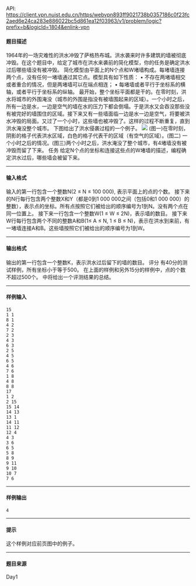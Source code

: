 API: https://client.vpn.nuist.edu.cn/https/webvpn893ff9021738b0357186c0f23fc2aed6e24ca283e886022bc5d861ea12f03963/v1/problem/logic?prefix=b&logicId=1804&enlink-vpn

#### 题目描述

1964年的一场灾难性的洪水冲毁了萨格热布城。洪水袭来时许多建筑的墙被彻底冲毁。在这个题目中，给定了城市在洪水来袭前的简化模型，你的任务是确定洪水过后哪些墙没有被冲毁。 简化模型由平面上的N个点和W堵墙构成。每堵墙连接两个点，没有任何一堵墙通过其它点。模型具有如下性质： • 不存在两堵墙相交或者重合的情况，但是两堵墙可以在端点相连； • 每堵墙或者平行于坐标系的横轴，或者平行于坐标系的纵轴。 最开始，整个坐标平面都是干的。在零时刻，洪水将城市的外围淹没（城市的外围是指没有被墙围起来的区域）。一个小时之后，所有一边是水，一边是空气的墙在水的压力下都会倒塌。于是洪水又会吞没那些没有被完好的墙围住的区域。接下来又有一些墙面临一边是水一边是空气，将要被洪水冲毁的局面。又过了一个小时，这些墙也被冲毁了。这样的过程不断重复，直到洪水淹没整个城市。 下图给出了洪水侵袭过程的一个例子。 ![](../file/1804_0.jpg) (图一)在零时刻，阴影的格子代表洪水区域，白色的格子代表干的区域（有空气的区域）。(图二) 一个小时之后的情况。(图三)两个小时之后，洪水淹没了整个城市，有4堵墙没有被冲毁而留了下来。 任务 给定N个点的坐标和连接这些点的W堵墙的描述，编程确定洪水过后，哪些墙会被留下来。

---

#### 输入格式

输入的第一行包含一个整数N(2 ≤ N ≤ 100 000), 表示平面上的点的个数。 接下来的N行每行包含两个整数X和Y（都是0到1 000 000之间（包括0和1 000 000）的整数），表示点的坐标。所有点按照它们被给出的顺序编号为1到N。没有两个点在同一位置上。 接下来一行包含一个整数W(1 ≤ W ≤ 2N)，表示墙的数目。 接下来W行每行包含两个不同的整数A和B(1≤ A ≤ N, 1 ≤ B ≤ N)，表示在洪水到来前，有一堵墙连接A和B。这些墙按照它们被给出的顺序编号为1到W。

---

#### 输出格式

输出的第一行包含一个整数K，表示洪水过后留下的墙的数目。 评分 有40分的测试样例，所有坐标小于等于500。 在上面的样例和另外15分的样例中，点的个数不超过500个。 中将给出一个评测结果的总结。

---

#### 样例输入
```
15
1 1
8 1
4 2
7 2
2 3
4 3
6 3
2 5
4 5
6 5
4 6
7 6
1 8
4 8
8 8
17
1 2
2 15
15 14
14 13
13 1
14 11
11 12
12 4
4 3
3 6
6 5
5 8
8 9
9 11
9 10
10 7
7 6

```

---

#### 样例输出
```
4

```

---

#### 提示

这个样例对应前页图中的例子。

---

#### 题目来源

Day1